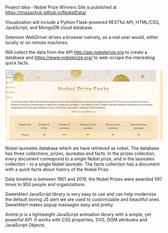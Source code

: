 Project idea - Nobel Prize Winners
Site is published at https://linasachuk.github.io/NobelData/

Visualization will include a Python Flask–powered RESTful API, HTML/CSS, JavaScript, and MongoDB cloud database.

Selenium WebDriver drives a browser natively, as a real user would, either locally or on remote machines.

Will collect the data from the API http://api.nobelprize.org to create a database and https://www.nobelprize.org/ to web-scrape the interesting quick facts.

![Screenshot](1.png)

Nobel laureates database which we have retrieved as nobel. The database has three collections, prizes, laureates and facts. In the prizes collection, every document correspond to a single Nobel prize, and in the laureates collection - to a single Nobel laureate. The facts collection has a document with a quick facts about history of the Nobel Prize.

Data timeline is between 1901 and 2019, the Nobel Prizes were awarded 597 times to 950 people and organizations.

SweetAlert JavaScript library is very easy to use and can help modernize the default boring JS alert we are used to customizable and beautiful ones. SweetAlert makes popup messages easy and pretty.

Anime.js is a lightweight JavaScript animation library with a simple, yet powerful API.
It works with CSS properties, SVG, DOM attributes and JavaScript Objects.
